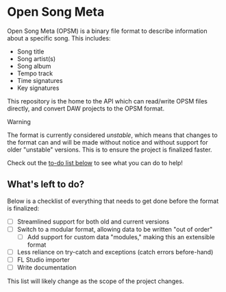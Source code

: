 # Open Song Meta

Open Song Meta (OPSM) is a binary file format to describe information about a specific song. This includes:
- Song title
- Song artist(s)
- Song album
- Tempo track
- Time signatures
- Key signatures

This repository is the home to the API which can read/write OPSM files directly, and convert DAW projects to the OPSM format.

> [!WARNING]
>
> The format is currently considered _unstable_, which means that
> changes to the format can and will be made without notice and
> without support for older "unstable" versions.
> This is to ensure the project is finalized faster.
>
> Check out the [to-do list below](#whats-left-to-do) to see what you can do to help!

## What's left to do?

Below is a checklist of everything that needs to get done before the format is finalized:

- [ ] Streamlined support for both old and current versions
- [ ] Switch to a modular format, allowing data to be written "out of order"
  - [ ] Add support for custom data "modules," making this an extensible format
- [ ] Less reliance on try-catch and exceptions (catch errors before-hand)
- [ ] FL Studio importer
- [ ] Write documentation

This list will likely change as the scope of the project changes.
